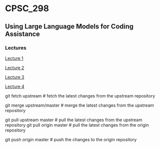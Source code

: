 # CPSC_298
## Using Large Language Models for Coding Assistance

### Lectures

[Lecture 1](./lectures/lecture01.md)

[Lecture 2](./lectures/lecture02.md)

[Lecture 3](./lectures/lecture03.md)

[Lecture 4](./lectures/lecture04.md)


git fetch upstream # fetch the latest changes from the upstream repository

git merge upstream/master # merge the latest changes from the upstream repository


git pull upstream master # pull the latest changes from the upstream repository
git pull origin master # pull the latest changes from the origin repository

git push origin master # push the changes to the origin repository

